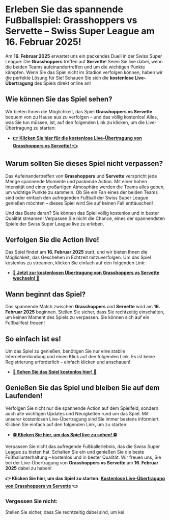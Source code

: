 # Erleben Sie das spannende Fußballspiel: Grasshoppers vs Servette – Swiss Super League am 16. Februar 2025!

Am **16. Februar 2025** erwartet uns ein packendes Duell in der Swiss Super League: Die **Grasshoppers** treffen auf **Servette**! Seien Sie live dabei, wenn die beiden Teams aufeinandertreffen und um die wichtigen Punkte kämpfen. Wenn Sie das Spiel nicht im Stadion verfolgen können, haben wir die perfekte Lösung für Sie! Schauen Sie sich die **kostenlose Live-Übertragung** des Spiels direkt online an!

## Wie können Sie das Spiel sehen?

Wir bieten Ihnen die Möglichkeit, das Spiel **Grasshoppers vs Servette** bequem von zu Hause aus zu verfolgen – und das völlig kostenlos! Alles, was Sie tun müssen, ist, auf den folgenden Link zu klicken, um die Live-Übertragung zu starten:

- [**👉 Klicken Sie hier für die kostenlose Live-Übertragung von Grasshoppers vs Servette! 👈**](https://tinyurl.com/livestreamfreeo?st=Grasshoppers+vs+Servette&si=ghc)

## Warum sollten Sie dieses Spiel nicht verpassen?

Das Aufeinandertreffen von **Grasshoppers** und **Servette** verspricht jede Menge spannende Momente und packende Action. Mit einer hohen Intensität und einer großartigen Atmosphäre werden die Teams alles geben, um wichtige Punkte zu sammeln. Ob Sie ein Fan eines der beiden Teams sind oder einfach den aufregenden Fußball der Swiss Super League genießen möchten – dieses Spiel wird Sie auf keinen Fall enttäuschen!

Und das Beste daran? Sie können das Spiel völlig kostenlos und in bester Qualität streamen! Verpassen Sie nicht die Chance, eines der spannendsten Spiele der Swiss Super League live zu erleben.

## Verfolgen Sie die Action live!

Das Spiel findet am **16. Februar 2025** statt, und wir bieten Ihnen die Möglichkeit, das Geschehen in Echtzeit mitzuverfolgen. Um das Spiel kostenlos zu streamen, klicken Sie einfach auf den folgenden Link:

- [**🎥 Jetzt zur kostenlosen Übertragung von Grasshoppers vs Servette wechseln! 🎥**](https://tinyurl.com/livestreamfreeo?st=Grasshoppers+vs+Servette&si=ghc)

## Wann beginnt das Spiel?

Das spannende Match zwischen **Grasshoppers** und **Servette** wird am **16. Februar 2025** beginnen. Stellen Sie sicher, dass Sie rechtzeitig einschalten, um keinen Moment des Spiels zu verpassen. Sie können sich auf ein Fußballfest freuen!

## So einfach ist es!

Um das Spiel zu genießen, benötigen Sie nur eine stabile Internetverbindung und einen Klick auf den folgenden Link. Es ist keine Registrierung erforderlich – einfach klicken und anschauen!

- [**👀 Sehen Sie das Spiel kostenlos hier! 👀**](https://tinyurl.com/livestreamfreeo?st=Grasshoppers+vs+Servette&si=ghc)

## Genießen Sie das Spiel und bleiben Sie auf dem Laufenden!

Verfolgen Sie nicht nur die spannende Action auf dem Spielfeld, sondern auch alle wichtigen Updates und Neuigkeiten rund um das Spiel. Mit unserer kostenlosen Live-Übertragung sind Sie immer bestens informiert. Klicken Sie einfach auf den folgenden Link, um zu starten:

- [**⚽ Klicken Sie hier, um das Spiel live zu sehen! ⚽**](https://tinyurl.com/livestreamfreeo?st=Grasshoppers+vs+Servette&si=ghc)

Verpassen Sie nicht das aufregende Fußballerlebnis, das die Swiss Super League zu bieten hat. Schalten Sie ein und genießen Sie die beste Fußballunterhaltung – kostenlos und in bester Qualität. Wir freuen uns, Sie bei der Live-Übertragung von **Grasshoppers vs Servette** am **16. Februar 2025** dabei zu haben!

**👉 Klicken Sie hier, um das Spiel zu starten: [Kostenlose Live-Übertragung von Grasshoppers vs Servette](https://tinyurl.com/livestreamfreeo?st=Grasshoppers+vs+Servette&si=ghc) 👈**

### Vergessen Sie nicht:

Stellen Sie sicher, dass Sie rechtzeitig dabei sind, um kei
